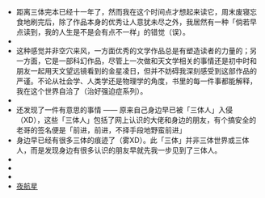 - 距离三体完本已经十一年了，然而我在这个时间点才想起来读它，周末废寝忘食地刷完后，除了作品本身的优秀让人意犹未尽之外，我居然有一种「倘若早点读到，我的人生是不是会有点不一样」的错觉（误）。
-
- 这种感觉并非空穴来风，一方面优秀的文学作品总是有塑造读者的力量的；另一方面，它是一部科幻作品，尽管上一次做和天文学相关的事情还是初中时和朋友一起用天文望远镜看到的金星凌日，但并不妨碍我深刻感受到这部作品的严谨。不论从社会学、人类学还是物理学的角度，书里的每一件事都能解释，我在这个世界自洽了（治好强迫症系列）。
-
- 还发现了一件有意思的事情 —— 原来自己身边早已被「三体人」入侵（XD），这些「三体人」包括了网上认识的大佬和身边的朋友，有个搞安全的老哥的签名便是「前进，前进，不择手段地野蛮前进」
- 身边早已经有很多三体的痕迹了（雾XD）。此「三体」并非三体世界或三体人，而是发现身边有很多认识的朋友早就先我一步见到了三体人。
-
-
-
- [夜航星](https://music.163.com/song?id=1416598057&userid=106483486)